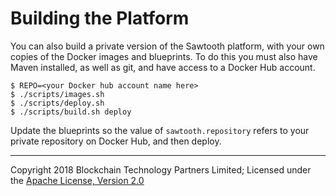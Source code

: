 Building the Platform
=====================

You can also build a private version of the Sawtooth platform, with your own copies of the Docker images and blueprints. To do this you must also have Maven installed, as well as git, and have access to a Docker Hub account.

    $ REPO=<your Docker hub account name here>
    $ ./scripts/images.sh
    $ ./scripts/deploy.sh
    $ ./scripts/build.sh deploy

Update the blueprints so the value of `sawtooth.repository` refers to your private repository on Docker Hub, and then deploy.


---
Copyright 2018 Blockchain Technology Partners Limited; Licensed under the [Apache License, Version 2.0](./LICENSE)
